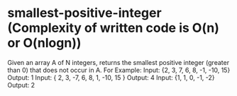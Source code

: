 # smallest-positive-integer (Complexity of written code is O(n) or O(nlogn))
Given an array A of N integers, returns the smallest positive integer (greater than 0) that does not occur in A.
For Example:
Input: {2, 3, 7, 6, 8, -1, -10, 15}
Output: 1
Input: { 2, 3, -7, 6, 8, 1, -10, 15 }
Output: 4
Input: {1, 1, 0, -1, -2}
Output: 2
